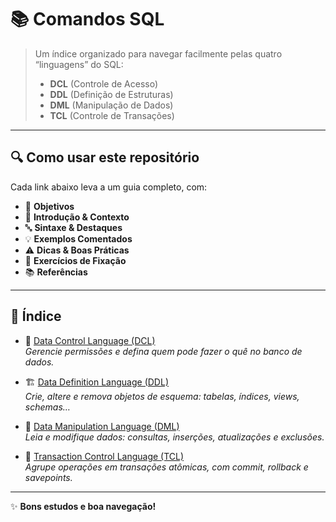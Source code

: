 # 📚 Comandos SQL

> Um índice organizado para navegar facilmente pelas quatro “linguagens” do SQL:
>
> - **DCL** (Controle de Acesso)
> - **DDL** (Definição de Estruturas)
> - **DML** (Manipulação de Dados)
> - **TCL** (Controle de Transações)

---

## 🔍 Como usar este repositório

Cada link abaixo leva a um guia completo, com:

- 🎯 **Objetivos**
- 📖 **Introdução & Contexto**
- 🔤 **Sintaxe & Destaques**
- 💡 **Exemplos Comentados**
- ⚠️ **Dicas & Boas Práticas**
- 🧩 **Exercícios de Fixação**
- 📚 **Referências**

---

## 📑 Índice

- 🔐 [Data Control Language (DCL)](DCL.md)  
  _Gerencie permissões e defina quem pode fazer o quê no banco de dados._

- 🏗️ [Data Definition Language (DDL)](DDL.md)  
  _Crie, altere e remova objetos de esquema: tabelas, índices, views, schemas…_

- 🔄 [Data Manipulation Language (DML)](DML.md)  
  _Leia e modifique dados: consultas, inserções, atualizações e exclusões._

- 🔁 [Transaction Control Language (TCL)](TCL.md)  
  _Agrupe operações em transações atômicas, com commit, rollback e savepoints._

---

✨ **Bons estudos e boa navegação!**
